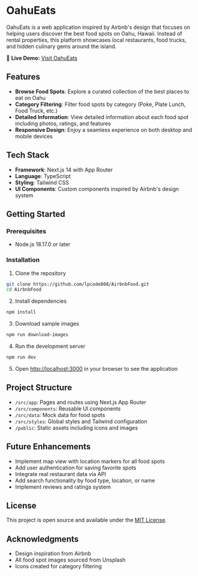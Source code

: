 # OahuEats

OahuEats is a web application inspired by Airbnb's design that focuses on helping users discover the best food spots on Oahu, Hawaii. Instead of rental properties, this platform showcases local restaurants, food trucks, and hidden culinary gems around the island.

🔗 **Live Demo:** [Visit OahuEats](https://lpcode808.github.io/)

## Features

- **Browse Food Spots**: Explore a curated collection of the best places to eat on Oahu
- **Category Filtering**: Filter food spots by category (Poke, Plate Lunch, Food Truck, etc.)
- **Detailed Information**: View detailed information about each food spot including photos, ratings, and features
- **Responsive Design**: Enjoy a seamless experience on both desktop and mobile devices

## Tech Stack

- **Framework**: Next.js 14 with App Router
- **Language**: TypeScript
- **Styling**: Tailwind CSS
- **UI Components**: Custom components inspired by Airbnb's design system

## Getting Started

### Prerequisites

- Node.js 18.17.0 or later

### Installation

1. Clone the repository
```bash
git clone https://github.com/lpcode808/AirbnbFood.git
cd AirbnbFood
```

2. Install dependencies
```bash
npm install
```

3. Download sample images
```bash
npm run download-images
```

4. Run the development server
```bash
npm run dev
```

5. Open [http://localhost:3000](http://localhost:3000) in your browser to see the application

## Project Structure

- `/src/app`: Pages and routes using Next.js App Router
- `/src/components`: Reusable UI components
- `/src/data`: Mock data for food spots
- `/src/styles`: Global styles and Tailwind configuration
- `/public`: Static assets including icons and images

## Future Enhancements

- Implement map view with location markers for all food spots
- Add user authentication for saving favorite spots
- Integrate real restaurant data via API
- Add search functionality by food type, location, or name
- Implement reviews and ratings system

## License

This project is open source and available under the [MIT License](LICENSE).

## Acknowledgments

- Design inspiration from Airbnb
- All food spot images sourced from Unsplash
- Icons created for category filtering 